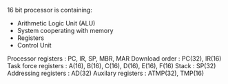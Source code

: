 
16 bit processor is containing:
- Arithmetic Logic Unit (ALU)
- System cooperating with memory
- Registers
- Control Unit

Processor registers : PC, IR, SP, MBR, MAR
Download order : PC(32), IR(16)
Task force registers : A(16), B(16), C(16), D(16), E(16), F(16)
Stack : SP(32)
Addressing registers : AD(32)
Auxilary registers : ATMP(32), TMP(16)
